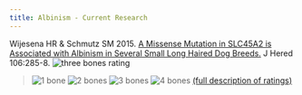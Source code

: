 ```yaml
---
title: Albinism - Current Research
---
```

Wijesena HR & Schmutz SM 2015.  [A Missense Mutation in SLC45A2 is Associated with Albinism in Several Small Long Haired Dog Breeds.](https://www.ncbi.nlm.nih.gov/pubmed/25790827)  J Hered 106:285-8.   ![three bones
rating](/img/3-bones.gif)

> ![1 bone](/img/1-bone.gif)
> ![2 bones](/img/2-bones.gif)
> ![3 bones](/img/3-bones.gif)
> ![4 bones](/img/4-bones.gif)
> [(full description of ratings)](/diseases/ratings-what-do-they-mean)
